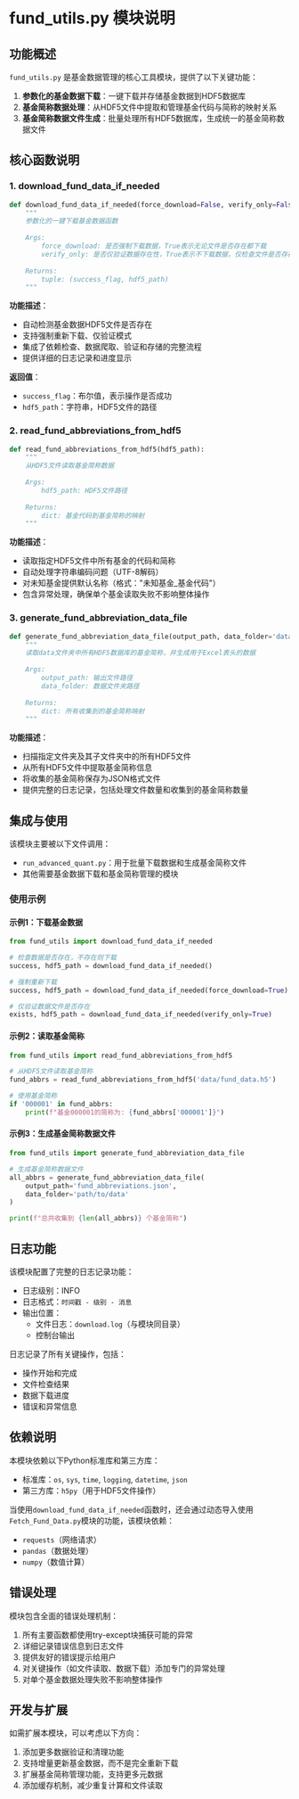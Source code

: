 # fund_utils.py 模块说明

## 功能概述

`fund_utils.py` 是基金数据管理的核心工具模块，提供了以下关键功能：

1. **参数化的基金数据下载**：一键下载并存储基金数据到HDF5数据库
2. **基金简称数据处理**：从HDF5文件中提取和管理基金代码与简称的映射关系
3. **基金简称数据文件生成**：批量处理所有HDF5数据库，生成统一的基金简称数据文件

## 核心函数说明

### 1. download_fund_data_if_needed

```python
def download_fund_data_if_needed(force_download=False, verify_only=False):
    """
    参数化的一键下载基金数据函数
    
    Args:
        force_download: 是否强制下载数据，True表示无论文件是否存在都下载
        verify_only: 是否仅验证数据存在性，True表示不下载数据，仅检查文件是否存在
    
    Returns:
        tuple: (success_flag, hdf5_path)
    """
```

**功能描述**：
- 自动检测基金数据HDF5文件是否存在
- 支持强制重新下载、仅验证模式
- 集成了依赖检查、数据爬取、验证和存储的完整流程
- 提供详细的日志记录和进度显示

**返回值**：
- `success_flag`：布尔值，表示操作是否成功
- `hdf5_path`：字符串，HDF5文件的路径

### 2. read_fund_abbreviations_from_hdf5

```python
def read_fund_abbreviations_from_hdf5(hdf5_path):
    """
    从HDF5文件读取基金简称数据
    
    Args:
        hdf5_path: HDF5文件路径
    
    Returns:
        dict: 基金代码到基金简称的映射
    """
```

**功能描述**：
- 读取指定HDF5文件中所有基金的代码和简称
- 自动处理字符串编码问题（UTF-8解码）
- 对未知基金提供默认名称（格式："未知基金_基金代码"）
- 包含异常处理，确保单个基金读取失败不影响整体操作

### 3. generate_fund_abbreviation_data_file

```python
def generate_fund_abbreviation_data_file(output_path, data_folder='data'):
    """
    读取data文件夹中所有HDF5数据库的基金简称，并生成用于Excel表头的数据
    
    Args:
        output_path: 输出文件路径
        data_folder: 数据文件夹路径
    
    Returns:
        dict: 所有收集到的基金简称映射
    """
```

**功能描述**：
- 扫描指定文件夹及其子文件夹中的所有HDF5文件
- 从所有HDF5文件中提取基金简称信息
- 将收集的基金简称保存为JSON格式文件
- 提供完整的日志记录，包括处理文件数量和收集到的基金简称数量

## 集成与使用

该模块主要被以下文件调用：

- `run_advanced_quant.py`：用于批量下载数据和生成基金简称文件
- 其他需要基金数据下载和基金简称管理的模块

### 使用示例

#### 示例1：下载基金数据

```python
from fund_utils import download_fund_data_if_needed

# 检查数据是否存在，不存在则下载
success, hdf5_path = download_fund_data_if_needed()

# 强制重新下载
success, hdf5_path = download_fund_data_if_needed(force_download=True)

# 仅验证数据文件是否存在
exists, hdf5_path = download_fund_data_if_needed(verify_only=True)
```

#### 示例2：读取基金简称

```python
from fund_utils import read_fund_abbreviations_from_hdf5

# 从HDF5文件读取基金简称
fund_abbrs = read_fund_abbreviations_from_hdf5('data/fund_data.h5')

# 使用基金简称
if '000001' in fund_abbrs:
    print(f"基金000001的简称为: {fund_abbrs['000001']}")
```

#### 示例3：生成基金简称数据文件

```python
from fund_utils import generate_fund_abbreviation_data_file

# 生成基金简称数据文件
all_abbrs = generate_fund_abbreviation_data_file(
    output_path='fund_abbreviations.json',
    data_folder='path/to/data'
)

print(f"总共收集到 {len(all_abbrs)} 个基金简称")
```

## 日志功能

该模块配置了完整的日志记录功能：

- 日志级别：INFO
- 日志格式：`时间戳 - 级别 - 消息`
- 输出位置：
  - 文件日志：`download.log`（与模块同目录）
  - 控制台输出

日志记录了所有关键操作，包括：
- 操作开始和完成
- 文件检查结果
- 数据下载进度
- 错误和异常信息

## 依赖说明

本模块依赖以下Python标准库和第三方库：

- 标准库：`os`, `sys`, `time`, `logging`, `datetime`, `json`
- 第三方库：`h5py`（用于HDF5文件操作）

当使用`download_fund_data_if_needed`函数时，还会通过动态导入使用`Fetch_Fund_Data.py`模块的功能，该模块依赖：
- `requests`（网络请求）
- `pandas`（数据处理）
- `numpy`（数值计算）

## 错误处理

模块包含全面的错误处理机制：

1. 所有主要函数都使用try-except块捕获可能的异常
2. 详细记录错误信息到日志文件
3. 提供友好的错误提示给用户
4. 对关键操作（如文件读取、数据下载）添加专门的异常处理
5. 对单个基金数据处理失败不影响整体操作

## 开发与扩展

如需扩展本模块，可以考虑以下方向：

1. 添加更多数据验证和清理功能
2. 支持增量更新基金数据，而不是完全重新下载
3. 扩展基金简称管理功能，支持更多元数据
4. 添加缓存机制，减少重复计算和文件读取